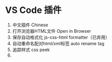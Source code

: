 # VS Code 插件

1. 中文插件 Chinese
2. 打开浏览器HTML文件 Open in Browser
3. 保存自动格式化 js-css-html formatter（已弃用）
4. 自动重命名配对html/xml标签 auto rename tag
5. 追踪样式 css peek
6. 